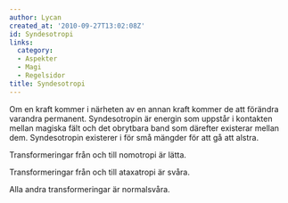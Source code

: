 ```yaml
---
author: Lycan
created_at: '2010-09-27T13:02:08Z'
id: Syndesotropi
links:
  category:
  - Aspekter
  - Magi
  - Regelsidor
title: Syndesotropi
---
```


Om en kraft kommer i närheten av en annan kraft kommer de att förändra varandra permanent.
Syndesotropin är energin som uppstår i kontakten mellan magiska fält och det obrytbara band som
därefter existerar mellan dem. Syndesotropin existerer i för små mängder för att gå att alstra.

Transformeringar från och till nomotropi är lätta.

Transformeringar från och till ataxatropi är svåra.

Alla andra transformeringar är normalsvåra.